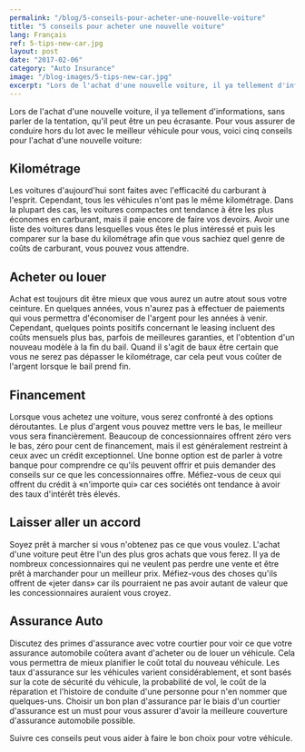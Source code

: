 ```yaml
---
permalink: "/blog/5-conseils-pour-acheter-une-nouvelle-voiture"
title: "5 conseils pour acheter une nouvelle voiture"
lang: Français
ref: 5-tips-new-car.jpg
layout: post
date: "2017-02-06"
category: "Auto Insurance"
image: "/blog-images/5-tips-new-car.jpg"
excerpt: "Lors de l'achat d'une nouvelle voiture, il ya tellement d'informations, sans parler de la tentation, qu'il peut être un peu écrasante. Pour vous assurer de conduire hors du lot avec le meilleur véhicule pour vous, voici cinq conseils pour l'achat d'une nouvelle voiture"
---
```


Lors de l'achat d'une nouvelle voiture, il ya tellement d'informations, sans parler de la tentation, qu'il peut être un peu écrasante. Pour vous assurer de conduire hors du lot avec le meilleur véhicule pour vous, voici cinq conseils pour l'achat d'une nouvelle voiture:

## Kilométrage
Les voitures d'aujourd'hui sont faites avec l'efficacité du carburant à l'esprit. Cependant, tous les véhicules n'ont pas le même kilométrage. Dans la plupart des cas, les voitures compactes ont tendance à être les plus économes en carburant, mais il paie encore de faire vos devoirs. Avoir une liste des voitures dans lesquelles vous êtes le plus intéressé et puis les comparer sur la base du kilométrage afin que vous sachiez quel genre de coûts de carburant, vous pouvez vous attendre.

## Acheter ou louer
Achat est toujours dit être mieux que vous aurez un autre atout sous votre ceinture. En quelques années, vous n'aurez pas à effectuer de paiements qui vous permettra d'économiser de l'argent pour les années à venir. Cependant, quelques points positifs concernant le leasing incluent des coûts mensuels plus bas, parfois de meilleures garanties, et l'obtention d'un nouveau modèle à la fin du bail. Quand il s'agit de baux être certain que vous ne serez pas dépasser le kilométrage, car cela peut vous coûter de l'argent lorsque le bail prend fin.

## Financement
Lorsque vous achetez une voiture, vous serez confronté à des options déroutantes. Le plus d'argent vous pouvez mettre vers le bas, le meilleur vous sera financièrement. Beaucoup de concessionnaires offrent zéro vers le bas, zéro pour cent de financement, mais il est généralement restreint à ceux avec un crédit exceptionnel. Une bonne option est de parler à votre banque pour comprendre ce qu'ils peuvent offrir et puis demander des conseils sur ce que les concessionnaires offre. Méfiez-vous de ceux qui offrent du crédit à «n'importe qui» car ces sociétés ont tendance à avoir des taux d'intérêt très élevés.

## Laisser aller un accord
Soyez prêt à marcher si vous n'obtenez pas ce que vous voulez. L'achat d'une voiture peut être l'un des plus gros achats que vous ferez. Il ya de nombreux concessionnaires qui ne veulent pas perdre une vente et être prêt à marchander pour un meilleur prix. Méfiez-vous des choses qu'ils offrent de «jeter dans» car ils pourraient ne pas avoir autant de valeur que les concessionnaires auraient vous croyez.

## Assurance Auto
Discutez des primes d'assurance avec votre courtier pour voir ce que votre assurance automobile coûtera avant d'acheter ou de louer un véhicule. Cela vous permettra de mieux planifier le coût total du nouveau véhicule. Les taux d'assurance sur les véhicules varient considérablement, et sont basés sur la cote de sécurité du véhicule, la probabilité de vol, le coût de la réparation et l'histoire de conduite d'une personne pour n'en nommer que quelques-uns. Choisir un bon plan d'assurance par le biais d'un courtier d'assurance est un must pour vous assurer d'avoir la meilleure couverture d'assurance automobile possible.

Suivre ces conseils peut vous aider à faire le bon choix pour votre véhicule.